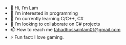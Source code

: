- 👋 Hi, I’m Lam
- 👀 I’m interested in programming
- 🌱 I’m currently learning C/C++, C#
- 💞️ I’m looking to collaborate on C# projects
- 📫 How to reach me fahadhossainlam01@gmail.com
- ⚡ Fun fact: I love gaming. 

<!---
1am001/1am001 is a ✨ special ✨ repository because its `README.md` (this file) appears on your GitHub profile.
You can click the Preview link to take a look at your changes.
--->
